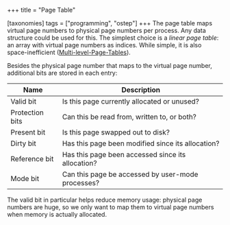 +++
title = "Page Table"

[taxonomies]
tags = ["programming", "ostep"]
+++
The page table maps virtual page numbers to physical page numbers per process. Any data structure could be used for this. The simplest choice is a *linear page table*: an array with virtual page numbers as indices. While simple, it is also space-inefficient ([Multi-level-Page-Tables](https://john-rodewald.github.io/blog/multi-level-page-tables)). 

Besides the physical page number that maps to the virtual page number, additional bits are stored in each entry:

|Name|Description|
|-|-|
|Valid bit|Is this page currently allocated or unused?|
|Protection bits|Can this be read from, written to, or both?|
|Present bit|Is this page swapped out to disk?|
|Dirty bit|Has this page been modified since its allocation?|
|Reference bit|Has this page been accessed since its allocation?|
|Mode bit|Can this page be accessed by user-mode processes?|

The valid bit in particular helps reduce memory usage: physical page numbers are huge, so we only want to map them to virtual page numbers when memory is actually allocated.